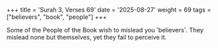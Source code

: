+++
title = 'Surah 3, Verses 69'
date = '2025-08-27'
weight = 69
tags = ["believers", "book", "people"]
+++

Some of the People of the Book wish to mislead you ˹believers˺. They mislead none but themselves, yet they fail to perceive it.